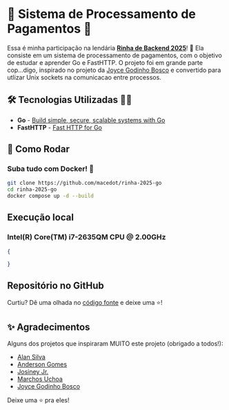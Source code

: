 # 💸 Sistema de Processamento de Pagamentos 💸

Essa é minha participação na lendária [**Rinha de Backend 2025**](https://github.com/zanfranceschi/rinha-de-backend-2025)! 🥊
Ela consiste em um sistema de processamento de pagamentos, com o objetivo de estudar e aprender Go e FastHTTP.
O projeto foi em grande parte cop...digo, inspirado no projeto da [Joyce Godinho Bosco](https://github.com/joycegodinho/rinha-2025) e convertido para utlizar Unix sockets na comunicacao entre processos.

## 🛠️ Tecnologias Utilizadas 👨‍💻

* **Go** - [Build simple, secure, scalable systems with Go](https://go.dev/)
* **FastHTTP** - [Fast HTTP for Go](https://github.com/valyala/fasthttp)

## 🚀 Como Rodar

### Suba tudo com Docker! 🐳

```bash
git clone https://github.com/macedot/rinha-2025-go
cd rinha-2025-go
docker compose up -d --build
```

## Execução local

### Intel(R) Core(TM) i7-2635QM CPU @ 2.00GHz

```json
{

}
```

## Repositório no GitHub

Curtiu? Dê uma olhada no [código fonte](https://github.com/macedot/rinha-2025-go) e deixe uma ⭐!

## ✨ Agradecimentos

Alguns dos projetos que inspiraram MUITO este projeto (obrigado a todos!):

* [Alan Silva](https://github.com/alan-venv/rinha-de-backend-2025)
* [Anderson Gomes](https://github.com/andersongomes001/rinha-2025/)
* [Josiney Jr.](https://github.com/JosineyJr/rdb25_02)
* [Marchos Uchoa](https://git.uchoamp.dev/uchoamp/zig-pay)
* [Joyce Godinho Bosco](https://github.com/joycegodinho/rinha-2025)

Deixe uma ⭐ pra eles!
